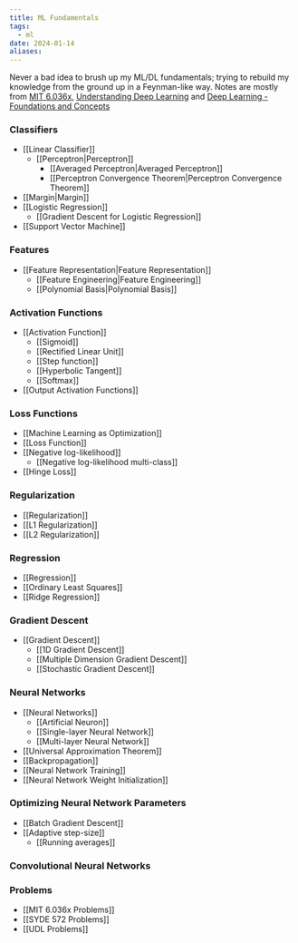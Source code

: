 ```yaml
---
title: ML Fundamentals
tags:
  - ml
date: 2024-01-14
aliases:
---
```

Never a bad idea to brush up my ML/DL fundamentals; trying to rebuild my knowledge from the ground up in a Feynman-like way. Notes are mostly from [MIT 6.036x](https://openlearninglibrary.mit.edu/courses/course-v1:MITx+6.036+1T2019/course/), [Understanding Deep Learning](https://udlbook.github.io/udlbook/) and [Deep Learning - Foundations and Concepts](https://www.bishopbook.com/)

### Classifiers
- [[Linear Classifier]]
	- [[Perceptron|Perceptron]]
		- [[Averaged Perceptron|Averaged Perceptron]]
		- [[Perceptron Convergence Theorem|Perceptron Convergence Theorem]]
- [[Margin|Margin]]
- [[Logistic Regression]]
	- [[Gradient Descent for Logistic Regression]]
- [[Support Vector Machine]]
### Features
- [[Feature Representation|Feature Representation]]
	- [[Feature Engineering|Feature Engineering]]
	- [[Polynomial Basis|Polynomial Basis]]
### Activation Functions
- [[Activation Function]]
	- [[Sigmoid]]
	- [[Rectified Linear Unit]]
	- [[Step function]]
	- [[Hyperbolic Tangent]]
	- [[Softmax]]
- [[Output Activation Functions]]
### Loss Functions
- [[Machine Learning as Optimization]]
- [[Loss Function]]
- [[Negative log-likelihood]]
	- [[Negative log-likelihood multi-class]]
- [[Hinge Loss]]
### Regularization
- [[Regularization]]
- [[L1 Regularization]]
- [[L2 Regularization]]
### Regression
- [[Regression]]
- [[Ordinary Least Squares]]
- [[Ridge Regression]]
### Gradient Descent
- [[Gradient Descent]]
	- [[1D Gradient Descent]]
	- [[Multiple Dimension Gradient Descent]]
	- [[Stochastic Gradient Descent]]
### Neural Networks
- [[Neural Networks]]
	- [[Artificial Neuron]]
	- [[Single-layer Neural Network]]
	- [[Multi-layer Neural Network]]
- [[Universal Approximation Theorem]]
- [[Backpropagation]] 
- [[Neural Network Training]]
- [[Neural Network Weight Initialization]]
### Optimizing Neural Network Parameters
- [[Batch Gradient Descent]]
- [[Adaptive step-size]]
	- [[Running averages]]
### Convolutional Neural Networks
### Problems
- [[MIT 6.036x Problems]]
- [[SYDE 572 Problems]]
- [[UDL Problems]]
